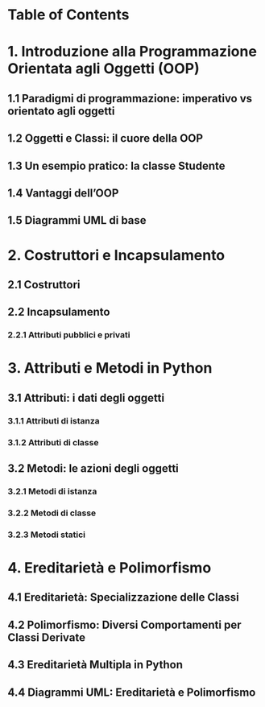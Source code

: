 # Table of Contents
# 1. Introduzione alla Programmazione Orientata agli Oggetti (OOP) 
## 1.1 Paradigmi di programmazione: imperativo vs orientato agli oggetti
## 1.2 Oggetti e Classi: il cuore della OOP
## 1.3 Un esempio pratico: la classe Studente
## 1.4 Vantaggi dell’OOP
## 1.5 Diagrammi UML di base
# 2. Costruttori e Incapsulamento 
## 2.1 Costruttori
## 2.2 Incapsulamento
### 2.2.1 Attributi pubblici e privati
# 3. Attributi e Metodi in Python 
## 3.1 Attributi: i dati degli oggetti
### 3.1.1 Attributi di istanza
### 3.1.2 Attributi di classe
## 3.2 Metodi: le azioni degli oggetti
### 3.2.1 Metodi di istanza
### 3.2.2 Metodi di classe
### 3.2.3 Metodi statici
# 4. Ereditarietà e Polimorfismo
## 4.1 Ereditarietà: Specializzazione delle Classi
## 4.2 Polimorfismo: Diversi Comportamenti per Classi Derivate
## 4.3 Ereditarietà Multipla in Python
## 4.4 Diagrammi UML: Ereditarietà e Polimorfismo
